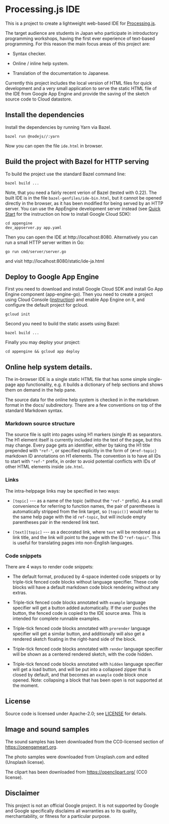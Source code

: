 # Processing.js IDE

This is a project to create a lightweight web-based IDE for
[Processing.js](http://processingjs.org/).

The target audience are students in Japan who participate in introductory
programming workshops, having the first ever experience of text-based
programming. For this reason the main focus areas of this project are:

*   Syntax checker.

*   Online / inline help system.

*   Translation of the documentation to Japanese.

Currently this project includes the local version of HTML files for quick
development and a very small application to serve the static HTML file of the
IDE from Google App Engine and provide the saving of the sketch source code
to Cloud datastore.

## Install the dependencies

Install the dependencies by running Yarn via Bazel.

    bazel run @nodejs//:yarn

Now you can open the file `ide.html` in browser.

## Build the project with Bazel for HTTP serving

To build the project use the standard Bazel command line:

    bazel build ...

Note, that you need a fairly recent verion of Bazel (tested with 0.22). The
built IDE is in the file `bazel-genfiles/ide-bin.html`, but it cannot be opened
directly in the browser, as it has been modified for being served by an HTTP
server. You can use the AppEngine development server instead (see
[Quick Start](https://cloud.google.com/appengine/docs/standard/go/quickstart)
for the instruction on how to install Google Cloud SDK):

    cd appengine
    dev_appserver.py app.yaml

Then you can open the IDE at http://localhost:8080. Alternatively you can run a
small HTTP server written in Go:

    go run cmd/server/server.go

and visit http://localhost:8080/static/ide-ja.html

## Deploy to Google App Engine

First you need to download and install Google Cloud SDK and install Go App
Engine component (app-engine-go). Then you need to create a project using Cloud
Console
([instruction](https://cloud.google.com/appengine/docs/standard/go/quickstart))
and enable App Engine on it, and configure the default project for gcloud.

    gcloud init

Second you need to build the static assets using Bazel:

    bazel build ...

Finally you may deploy your project:

    cd appengine && gcloud app deploy

## Online help system details.

The in-browser IDE is a single static HTML file that has some simple single-page
app functionality, e.g. it builds a dictionary of help sections and shows them
on demand in the help pane.

The source data for the online help system is checked in in the markdown format
in the docs/ subdirectory. There are a few conventions on top of the standard
Markdown syntax.

### Markdown source structure

The source file is split into pages using H1 markers (single #) as separators.
The H1 element itself is currently included into the text of the page, but this
may change. Every page gets an identifier, either by taking the H1 title
prepended with `"ref-"`, or specified explicitly in the form of `{#ref-topic}`
markdown ID annotations on H1 elements. The convention is to have all IDs to
start with `"ref-"` prefix, in order to avoid potential conflicts with IDs of
other HTML elements inside `ide.html`.

### Links

The intra-helppage links may be specified in two ways:

*   `[topic]` --- as a name of the topic (without the `"ref-"` prefix). As a
    small convenience for referring to function names, the pair of parentheses
    is automatically stripped from the link target, so `[topic()]` would refer
    to the same help page with the id `ref-topic`, but will include empty
    parentheses pair in the rendered link text.

*   `[text][topic]` --- as a decorated link, where `text` will be rendered as a
    link title, and the link will point to the page with the ID `"ref-topic"`.
    This is useful for translating pages into non-English languages.

### Code snippets

There are 4 ways to render code snippets:

*   The default format, produced by 4-space indented code snippets or by
    triple-tick fenced code blocks without language specifier. These code blocks
    will have a default markdown code block rendering without any extras.

*   Triple-tick fenced code blocks annotated with `example` language specifier
    will get a button added automatically. If the user pushes the button, the
    fenced code is copied to the IDE source area. This is intended for complete
    runnable examples.

*   Triple-tick fenced code blocks annotated with `prerender` language specifier
    will get a similar button, and additionally will also get a rendered sketch
    floating in the right-hand side of the block.

*   Triple-tick fenced code blocks annotated with `render` language specifier
    will be shown as a centered rendered sketch, with the code hidden.

*   Triple-tick fenced code blocks annotated with `hidden` language specifier
    will get a load button, and will be put into a collapsed zipper that is
    closed by default, and that becomes an `example` code block once opened.
    Note: collapsing a block that has been open is not supported at the moment.

## License

Source code is licensed under Apache-2.0; see [LICENSE](LICENSE) for details.


## Image and sound samples

The sound samples has been downloaded from the CC0-licensed section of 
https://opengameart.org.

The photo samples were downloaded from Unsplash.com and edited (Unsplash license).

The clipart has been downloaded from https://openclipart.org/ (CC0 license).

## Disclaimer

This project is not an official Google project. It is not supported by Google
and Google specifically disclaims all warranties as to its quality,
merchantability, or fitness for a particular purpose.
